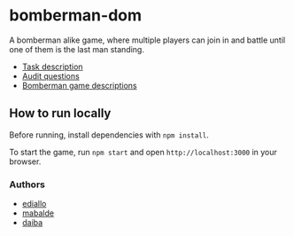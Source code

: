 # bomberman-dom

A bomberman alike game, where multiple players can join in and battle until one of them is the last man standing.

- [Task description](https://github.com/01-edu/public/tree/master/subjects/bomberman-dom)
- [Audit questions](https://github.com/01-edu/public/tree/master/subjects/bomberman-dom/audit)
- [Bomberman game descriptions](https://bomberman.fandom.com/wiki/Bomberman_(series))

## How to run locally

Before running, install dependencies with `npm install`.

To start the game, run `npm start` and open `http://localhost:3000` in your browser.

### Authors

- [ediallo](https://learn.zone01dakar.sn/git/ediallo)
- [mabalde](https://learn.zone01dakar.sn/git/mabalde)
- [daiba](https://learn.zone01dakar.sn/git/daiba)